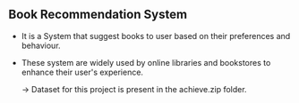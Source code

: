 ## Book Recommendation System
- It is a System that suggest books to user based on their preferences and behaviour.
- These system are widely used by online libraries and bookstores to enhance their user's experience.

  -> Dataset for this project is present in the achieve.zip folder.

